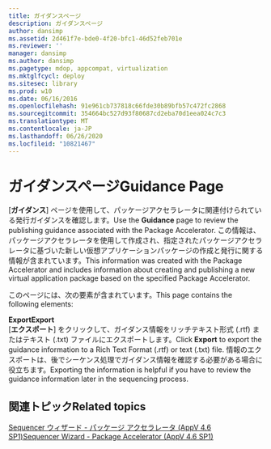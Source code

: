 ```yaml
---
title: ガイダンスページ
description: ガイダンスページ
author: dansimp
ms.assetid: 2d461f7e-bde0-4f20-bfc1-46d52feb701e
ms.reviewer: ''
manager: dansimp
ms.author: dansimp
ms.pagetype: mdop, appcompat, virtualization
ms.mktglfcycl: deploy
ms.sitesec: library
ms.prod: w10
ms.date: 06/16/2016
ms.openlocfilehash: 91e961cb737818c66fde30b89bfb57c472fc2868
ms.sourcegitcommit: 354664bc527d93f80687cd2eba70d1eea024c7c3
ms.translationtype: MT
ms.contentlocale: ja-JP
ms.lasthandoff: 06/26/2020
ms.locfileid: "10821467"
---
```

# <span data-ttu-id="9f499-103">ガイダンスページ</span><span class="sxs-lookup"><span data-stu-id="9f499-103">Guidance Page</span></span>


<span data-ttu-id="9f499-104">[**ガイダンス**] ページを使用して、パッケージアクセラレータに関連付けられている発行ガイダンスを確認します。</span><span class="sxs-lookup"><span data-stu-id="9f499-104">Use the **Guidance** page to review the publishing guidance associated with the Package Accelerator.</span></span> <span data-ttu-id="9f499-105">この情報は、パッケージアクセラレータを使用して作成され、指定されたパッケージアクセラレータに基づいた新しい仮想アプリケーションパッケージの作成と発行に関する情報が含まれています。</span><span class="sxs-lookup"><span data-stu-id="9f499-105">This information was created with the Package Accelerator and includes information about creating and publishing a new virtual application package based on the specified Package Accelerator.</span></span>

<span data-ttu-id="9f499-106">このページには、次の要素が含まれています。</span><span class="sxs-lookup"><span data-stu-id="9f499-106">This page contains the following elements:</span></span>

<a href="" id="export"></a>**<span data-ttu-id="9f499-107">Export</span><span class="sxs-lookup"><span data-stu-id="9f499-107">Export</span></span>**  
<span data-ttu-id="9f499-108">[**エクスポート**] をクリックして、ガイダンス情報をリッチテキスト形式 (.rtf) またはテキスト (.txt) ファイルにエクスポートします。</span><span class="sxs-lookup"><span data-stu-id="9f499-108">Click **Export** to export the guidance information to a Rich Text Format (.rtf) or text (.txt) file.</span></span> <span data-ttu-id="9f499-109">情報のエクスポートは、後でシーケンス処理でガイダンス情報を確認する必要がある場合に役立ちます。</span><span class="sxs-lookup"><span data-stu-id="9f499-109">Exporting the information is helpful if you have to review the guidance information later in the sequencing process.</span></span>

## <span data-ttu-id="9f499-110">関連トピック</span><span class="sxs-lookup"><span data-stu-id="9f499-110">Related topics</span></span>


[<span data-ttu-id="9f499-111">Sequencer ウィザード - パッケージ アクセラレータ (AppV 4.6 SP1)</span><span class="sxs-lookup"><span data-stu-id="9f499-111">Sequencer Wizard - Package Accelerator (AppV 4.6 SP1)</span></span>](sequencer-wizard---package-accelerator--appv-46-sp1-.md)

 

 






